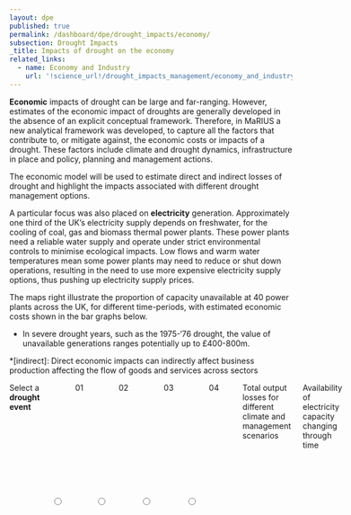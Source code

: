 ```yaml
---
layout: dpe
published: true
permalink: /dashboard/dpe/drought_impacts/economy/
subsection: Drought Impacts
_title: Impacts of drought on the economy
related_links:
  - name: Economy and Industry
    url: '!science_url!/drought_impacts_management/economy_and_industry/'
---
```

**Economic** impacts of drought can be large and far-ranging. However, estimates of the economic impact of droughts are generally developed in the absence of an explicit conceptual framework. Therefore, in MaRIUS a new analytical framework was developed, to capture all the factors that contribute to, or mitigate against, the economic costs or impacts of a drought. These factors include climate and drought dynamics, infrastructure in place and policy, planning and management actions. 

The economic model will be used to estimate direct and indirect losses of drought and highlight the impacts associated with different drought management options.

A particular focus was also placed on **electricity** generation. Approximately one third of the UK’s electricity supply depends on freshwater, for the cooling of coal, gas and biomass thermal power plants. These power plants need a reliable water supply and operate under strict environmental controls to minimise ecological impacts. Low flows and warm water temperatures mean some power plants may need to reduce or shut down operations, resulting in the need to use more expensive electricity supply options, thus pushing up electricity supply prices.

The maps right illustrate the proportion of capacity unavailable at 40 power plants across the UK, for different time-periods, with estimated economic costs shown in the bar graphs below.

- In severe drought years, such as the 1975-‘76 drought, the value of unavailable generations ranges potentially up to £400-800m.


*[indirect]:  Direct economic impacts can indirectly affect business production affecting the flow of goods and services across sectors

<div class="large-6 medium-6 columns">
	<label>Select a <b>drought event</b></label>
	<input type="radio" name="drought_event" value="drought_event_01" id="drought_event_01"><label for="drought_event_01">01</label>
	<input type="radio" name="drought_event" value="drought_event_02" id="drought_event_02"><label for="drought_event_02">02</label>
	<input type="radio" name="drought_event" value="drought_event_03" id="drought_event_03"><label for="drought_event_03">03</label>
	<input type="radio" name="drought_event" value="drought_event_04" id="drought_event_04"><label for="drought_event_04">04</label>

	<label>Select an <b>spatial scale</b></label>
	<input type="radio" name="spatial_scale" value="spatial_scale_thames" id="spatial_scale_thames"><label for="spatial_scale_thames">Thames</label>
	<input type="radio" name="spatial_scale" value="spatial_scale_severn" id="spatial_scale_severn"><label for="spatial_scale_severn">Severn</label>
	<input type="radio" name="spatial_scale" value="spatial_scale_england" id="spatial_scale_england"><label for="spatial_scale_england">England</label>

<div class="large-6 medium-6 columns">
	<div id='sgnb_chart1' style='width:100%'>
		 Total output losses for different climate and management scenarios
		<svg style='height:300px' />
	</div>
</div>

<script src='{{ site.baseurl }}/assets/libs/js/stream_layers.js' type='text/javascript'> </script>

<script>
// nv.addGraph(function() {
// var sgnb_chart1 = nv.models.multiBarChart()
//   .transitionDuration(350)
//   .reduceXTicks(true)   //If 'false', every single x-axis tick label will be rendered.
//   .rotateLabels(0)      //Angle to rotate x-axis labels.
//   .showControls(true)   //Allow user to switch between 'Grouped' and 'Stacked' mode.
//   .groupSpacing(0.1)    //Distance between each group of bars.
// ;

// sgnb_chart1.xAxis
//     .tickFormat(d3.format(',f'));

// sgnb_chart1.yAxis
//     .tickFormat(d3.format(',.1f'));

// d3.select('#sgnb_chart1 svg')
//     .datum(exampleData('Intensity'))
//     .call(sgnb_chart1);

// nv.utils.windowResize(sgnb_chart1.update);

// return sgnb_chart2;
// });


function initGraph(chart_id, var_name){
	nv.addGraph(function() {
	var chart_name = chart_id + '_chart';
	var chart_name = nv.models.multiBarChart()
	  .transitionDuration(350)
	  .reduceXTicks(true)   //If 'false', every single x-axis tick label will be rendered.
	  .rotateLabels(0)      //Angle to rotate x-axis labels.
	  .showControls(true)   //Allow user to switch between 'Grouped' and 'Stacked' mode.
	  .groupSpacing(0.1)    //Distance between each group of bars.
	;

	chart_name.xAxis
	    .tickFormat(d3.format(',f'));

	chart_name.yAxis
	    .tickFormat(d3.format(',.1f'));

	d3.select('#' + chart_id + ' svg')
	    .datum(exampleData(var_name))
	    .call(chart_name);

	nv.utils.windowResize(chart_name.update);

	return chart_name;
	});
};


//Generate some nice data.
function exampleData(var_name) {
  // return stream_layers(3,10+Math.random()*10,.1).map(function(data, i) {
  return stream_layers(4,5,.1).map(function(data, i) {
    return {
      // key: [1,2,3],
      key:  var_name + i,
      values: data
    };
  });
}

initGraph('sgnb_chart1', 'scenario');
</script>   

<div class="large-6 medium-6 columns">

<div id='mlc_chart1' style='width:100%'>
		Availability of electricity capacity changing through time
		<svg style='height:300px'></svg>
	</div>

</div>

<script src='{{ site.baseurl }}/assets/js/multi_line_chart.js' type='text/javascript'> </script>
